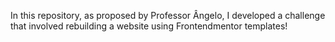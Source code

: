 In this repository, as proposed by Professor Ângelo, I developed a challenge that involved rebuilding a website using Frontendmentor templates!
